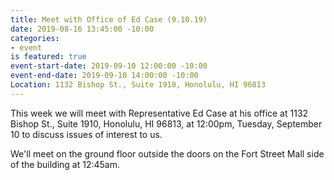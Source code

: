 ```yaml
---
title: Meet with Office of Ed Case (9.10.19)
date: 2019-08-16 13:45:00 -10:00
categories:
- event
is featured: true
event-start-date: 2019-09-10 12:00:00 -10:00
event-end-date: 2019-09-10 14:00:00 -10:00
Location: 1132 Bishop St., Suite 1910, Honolulu, HI 96813
---
```


This week we will meet with Representative Ed Case at his office at 1132 Bishop St., Suite 1910, Honolulu, HI 96813, at 12:00pm, Tuesday,  September 10 to discuss issues of interest to us.

We'll meet on the ground floor outside the doors on the Fort Street Mall side of the building at 12:45am.